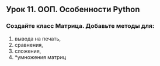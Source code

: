 ## Урок 11. ООП. Особенности Python

### Создайте класс Матрица. Добавьте методы для:  
1. вывода на печать,
2. сравнения,
3. сложения,
4. *умножения матриц
